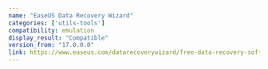 ```yaml
---
name: "EaseUS Data Recovery Wizard"
categories: ['utils-tools']
compatibility: emulation
display_result: "Compatible"
version_from: "17.0.0.0"
link: https://www.easeus.com/datarecoverywizard/free-data-recovery-software.htm
---
```


